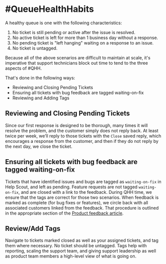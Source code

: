 # \#QueueHealthHabits

A healthy queue is one with the following characteristics:

1. No ticket is still pending or active after the issue is resolved.
2. No active ticket is left for more than 1 business day without a response.
3. No pending ticket is "left hanging" waiting on a response to an issue.
4. No ticket is untagged.

Because all of the above scenarios are difficult to maintain at scale, it's imperative that support technicians block out time to tend to the three aspects of \#QHH.

That's done in the following ways:

* Reviewing and Closing Pending Tickets
* Ensuring all tickets with bug feedback are tagged waiting-on-fix
* Reviewing and Adding Tags

## Reviewing and Closing Pending Tickets

Since our first response is designed to be thorough, many times it will resolve the problem, and the customer simply does not reply back. At least twice per week, we’ll reply to those tickets with the `Close` saved reply, which encourages a response from the customer, and then if they do not reply by the next day, we close the ticket.

## Ensuring all tickets with bug feedback are tagged waiting-on-fix

Tickets that have identified issues and bugs are tagged as `waiting-on-fix` in Help Scout, and left as pending. Feature requests are not tagged `waiting-on-fix`, and are closed with a link to the feedback. During QHH time, we ensure that the tags are correct for those two scenarios. When feedback is marked as complete \(for bug fixes or features\), we circle back with all associated customers linked from the feedback. That procedure is outlined in the appropriate section of the [Product feedback article](contributing-product-feedback.md#delivering-development-team-feedback-to-customers).

## Review/Add Tags

Navigate to tickets marked closed as well as your assigned tickets, and tag them where necessary. No ticket should be untagged. Tags help with reporting, scaling the support team, and giving support leadership as well as product team members a high-level view of what is going on.

